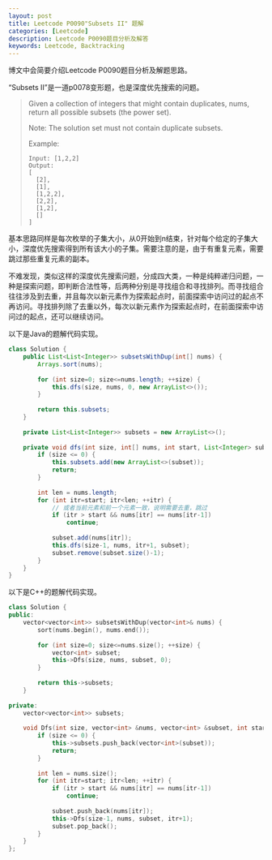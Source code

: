 ```yaml
---
layout: post
title: Leetcode P0090"Subsets II" 题解
categories: [Leetcode]
description: Leetcode P0090题目分析及解答
keywords: Leetcode, Backtracking
---
```


博文中会简要介绍Leetcode P0090题目分析及解题思路。

“Subsets II”是一道p0078变形题，也是深度优先搜索的问题。

> Given a collection of integers that might contain duplicates, nums, return all possible subsets (the power set).
> 
> Note: The solution set must not contain duplicate subsets.
> 
> Example:
> ```
> Input: [1,2,2]
> Output:
> [
>   [2],
>   [1],
>   [1,2,2],
>   [2,2],
>   [1,2],
>   []
> ]
> ```

基本思路同样是每次枚举的子集大小，从0开始到n结束，针对每个给定的子集大小，深度优先搜索得到所有该大小的子集。需要注意的是，由于有重复元素，需要跳过那些重复元素的副本。

不难发现，类似这样的深度优先搜索问题，分成四大类，一种是纯粹递归问题，一种是探索问题，即判断合法性等，后两种分别是寻找组合和寻找排列。而寻找组合往往涉及到去重，并且每次以新元素作为探索起点时，前面探索中访问过的起点不再访问。寻找排列除了去重以外，每次以新元素作为探索起点时，在前面探索中访问过的起点，还可以继续访问。

以下是Java的题解代码实现。
```java
class Solution {
    public List<List<Integer>> subsetsWithDup(int[] nums) {
        Arrays.sort(nums);
        
        for (int size=0; size<=nums.length; ++size) {
            this.dfs(size, nums, 0, new ArrayList<>());
        }
        
        return this.subsets;
    }
    
    private List<List<Integer>> subsets = new ArrayList<>();
    
    private void dfs(int size, int[] nums, int start, List<Integer> subset) {
        if (size <= 0) {
            this.subsets.add(new ArrayList<>(subset));
            return;
        }
        
        int len = nums.length;
        for (int itr=start; itr<len; ++itr) {
            // 或者当前元素和前一个元素一致，说明需要去重，跳过
            if (itr > start && nums[itr] == nums[itr-1])
                continue;
            
            subset.add(nums[itr]);
            this.dfs(size-1, nums, itr+1, subset);
            subset.remove(subset.size()-1);
        }
    }
}
```

以下是C++的题解代码实现。
```cpp
class Solution {
public:
    vector<vector<int>> subsetsWithDup(vector<int>& nums) {
        sort(nums.begin(), nums.end());
        
        for (int size=0; size<=nums.size(); ++size) {
            vector<int> subset;
            this->Dfs(size, nums, subset, 0);
        }
        
        return this->subsets;
    }
    
private:
    vector<vector<int>> subsets;
    
    void Dfs(int size, vector<int> &nums, vector<int> &subset, int start) {
        if (size <= 0) {
            this->subsets.push_back(vector<int>(subset));
            return;
        }
        
        int len = nums.size();
        for (int itr=start; itr<len; ++itr) {
            if (itr > start && nums[itr] == nums[itr-1])
                continue;
            
            subset.push_back(nums[itr]);
            this->Dfs(size-1, nums, subset, itr+1);
            subset.pop_back();
        }
    }
};
```